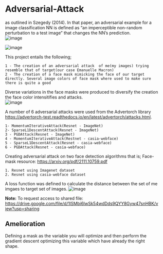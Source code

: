 # Adversarial-Attack
as outlined in Szegedy (2014). In that paper, an adversarial example for a image classification NN is defined as “an imperceptible non-random perturbation to a test image” that changes the NN’s prediction.<br>
![image](https://user-images.githubusercontent.com/53564338/167613362-fd765756-a17d-4552-91f0-a6d2d5d08f0f.png)


![image](https://user-images.githubusercontent.com/53564338/167610512-b39bde7c-733e-43f3-b896-fa18c7c3cc16.png)

This project entails the following;

	1 - The creation of an adversarial attack  of me(my images) trying resemble that of target(our case Emanuelle Macron)
	2 - The creation of a face mask mimicking the face of our target directly. Several image colors of face mask where used to make sure there is quite a good

Diverse variations in the face masks were produced to diversify the creation the face color intensitifies and attacks.<br>
![image](https://user-images.githubusercontent.com/53564338/167612396-2cfb9b4a-7cb0-4917-b3f5-26efefd70ab6.png)

A number of 6 adversarial attacks were used from the Advertorch library https://advertorch-test.readthedocs.io/en/latest/advertorch/attacks.html. 

	1- MomentumIterativeAttack(Resnet - ImageNet)
	2- SparseL1DescentAttack(Resnet - ImageNet)
	3 - PGDAttack(Resnet - ImageNet)
	4 - MomentumIterativeAttack(Restnet - casia-webface)
	5 - SparseL1DescentAttack(Resnet - casia-webface)
	6 - PGDAttack(Resnet - casia-webface)

Creating adversarial attack on two face detection algorithms that is;
Face-mask resource: https://arxiv.org/pdf/2111.10759.pdf

	1. Resnet using Imagenet dataset
	2. Resnet using casia-webface dataset

A loss function was defined to calculate the distance between the set of me imgaes to target set of images.
![image](https://user-images.githubusercontent.com/53564338/167611439-839a86e4-c13c-4e3b-b963-c04ba1efe0a5.png)

**Note:** To request access to shared file: https://drive.google.com/file/d/1lSMbi6lwSk54wdDds9QYY8Gyw47snHBK/view?usp=sharing

## Amelioration
Defining a mask as the variable you will optimize and then perform the gradient descent optimizing this variable which have already the right shape.

